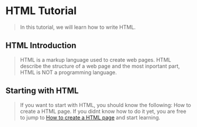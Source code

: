 # HTML Tutorial

> In this tutorial, we will learn how to write HTML.

## HTML Introduction

> HTML is a markup language used to create web pages. HTML describe the structure of a web page and the most inportant part, HTML is NOT a programming language.





## Starting with HTML

> If you want to start with HTML, you should know the following: How to create a HTML page. If you didnt know how to do it yet, you are free to jump to [How to create a HTML page](/Web-Development/How-to-create-a-Web-Page.md) and start learning.